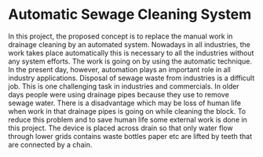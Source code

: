 # Automatic Sewage Cleaning System

In this project, the proposed concept is to replace the manual work in drainage cleaning by
an automated system. Nowadays in all industries, the work takes place automatically this is
necessary to all the industries without any system efforts. The work is going on by using the
automatic technique. In the present day, however, automation plays an important role in all
industry applications. Disposal of sewage waste from industries is a difficult job. This is one
challenging task in industries and commercials. In older days people were using drainage
pipes because they use to remove sewage water. There is a disadvantage which may be loss
of human life when work in that drainage pipes is going on while cleaning the block. To
reduce this problem and to save human life some external work is done in this project. The
device is placed across drain so that only water flow through lower grids contains waste
bottles paper etc are lifted by teeth that are connected by a chain.
